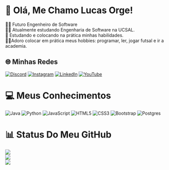# 🙎 Olá, Me Chamo Lucas Orge!
👨‍💻 Futuro Engenheiro de Software <br>👨‍🎓 Atualmente estudando Engenharia de Software na UCSAL.<br>🙋 Estudando e colocando na prática minhas habilidades.<br>🏋️‍♂️Adoro colocar em prática meus hobbies: programar, ler, jogar futsal e ir a academia.


## 🌐 Minhas Redes
[![Discord](https://img.shields.io/badge/Discord-%237289DA.svg?logo=discord&logoColor=white)](https://discord.gg/lucas_orge_rodrigues) [![Instagram](https://img.shields.io/badge/Instagram-%23E4405F.svg?logo=Instagram&logoColor=white)](https://instagram.com/Lucas.orge) [![LinkedIn](https://img.shields.io/badge/LinkedIn-%230077B5.svg?logo=linkedin&logoColor=white)](https://linkedin.com/in/lucas-orge-rodrigues-aa642322b) [![YouTube](https://img.shields.io/badge/YouTube-%23FF0000.svg?logo=YouTube&logoColor=white)](https://youtube.com/@@lucasorgerodrigues8177) 

# 💻 Meus Conhecimentos
![Java](https://img.shields.io/badge/java-%23ED8B00.svg?style=for-the-badge&logo=openjdk&logoColor=white) ![Python](https://img.shields.io/badge/python-3670A0?style=for-the-badge&logo=python&logoColor=ffdd54) ![JavaScript](https://img.shields.io/badge/javascript-%23323330.svg?style=for-the-badge&logo=javascript&logoColor=%23F7DF1E) ![HTML5](https://img.shields.io/badge/html5-%23E34F26.svg?style=for-the-badge&logo=html5&logoColor=white) ![CSS3](https://img.shields.io/badge/css3-%231572B6.svg?style=for-the-badge&logo=css3&logoColor=white) ![Bootstrap](https://img.shields.io/badge/bootstrap-%238511FA.svg?style=for-the-badge&logo=bootstrap&logoColor=white) ![Postgres](https://img.shields.io/badge/postgres-%23316192.svg?style=for-the-badge&logo=postgresql&logoColor=white)
# 📊 Status Do Meu GitHub
![](https://github-readme-stats.vercel.app/api?username=LucasLorde00&theme=shadow_red&hide_border=false&include_all_commits=true&count_private=false)<br/>
![](https://github-readme-streak-stats.herokuapp.com/?user=LucasLorde00&theme=shadow_red&hide_border=false)<br/>
![](https://github-readme-stats.vercel.app/api/top-langs/?username=LucasLorde00&theme=shadow_red&hide_border=false&include_all_commits=true&count_private=false&layout=compact)

<!-- Proudly created with GPRM ( https://gprm.itsvg.in ) -->
